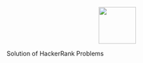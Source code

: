 <p align="center">
<a align="center" href="https://www.hackerrank.com/hell_hello?hr_r=1">
<img height=85 src="https://d3keuzeb2crhkn.cloudfront.net/hackerrank/assets/styleguide/logo_wordmark-f5c5eb61ab0a154c3ed9eda24d0b9e31.svg">
</a>
<p/>



Solution of HackerRank Problems 
